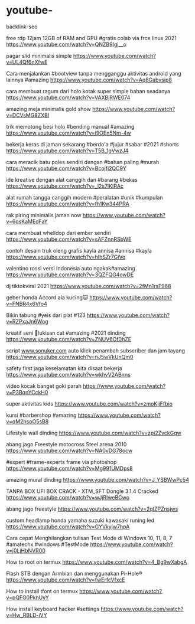 # youtube-
backlink-seo

free rdp 12jam 12GB of RAM and GPU #gratis colab via frce linux 2021
https://www.youtube.com/watch?v=QNZB9Igj__o

pagar slid minimalis simple
https://www.youtube.com/watch?v=UL4Qf6nXfwE

Cara menjalankan #bootview tanpa mengganggu aktivitas android yang lainnya #amazing
https://www.youtube.com/watch?v=Aq8Gabvsip8

cara membuat ragum dari holo kotak super simple bahan seadanya
https://www.youtube.com/watch?v=VAXBjRWE074

amazing meja minimalis gold show
https://www.youtube.com/watch?v=DCVsMG8ZXBI

trik memotong besi holo #bending manual #amazing
https://www.youtube.com/watch?v=l9OEn5Nm-4w

bekerja keras di jaman sekarang #berdo'a #jujur #sabar #2021 #shorts
https://www.youtube.com/watch?v=T5B_1gVwzJ4

cara meracik batu poles sendiri dengan #bahan paling #murah
https://www.youtube.com/watch?v=Bcojfj2QC9Y

ide kreative dengan alat canggih dan #barang #bekas
https://www.youtube.com/watch?v=_l2s7lKIRAc

alat rumah tangga canggih modern #peralatan #unik #kumpulan
https://www.youtube.com/watch?v=fh1Kw344PRA

rak piring minimalis jaman now
https://www.youtube.com/watch?v=6qsKaMEdFaY

cara membuat whelldop dari ember sendiri
https://www.youtube.com/watch?v=sAFZnnRSbWE

contoh desain truk oleng grafis kayla annisa #annisa #kayla
https://www.youtube.com/watch?v=hIhSZr7GiVo

valentino rossi versi Indonesia auto ngakak#amazing
https://www.youtube.com/watch?v=3QZFQG4owDE

dj tiktokviral 2021
https://www.youtube.com/watch?v=2fMn1rsF968

geber honda Accord ala kucing🐱
https://www.youtube.com/watch?v=FNBR4x6Vfo4

Bikin tabung #yeis dari plat #123
https://www.youtube.com/watch?v=RZPxaJn6Wog

kreatif seni 🎨lukisan cat #amazing #2021 dinding
https://www.youtube.com/watch?v=ZNUV6Of0hZE

script www.sonuker.com auto klick penambah subscriber dan jam tayang
https://www.youtube.com/watch?v=nJ5wVkUnQm0

safety first jaga keselamatan kita disaat bekerja
https://www.youtube.com/watch?v=wkhyV2ABnns

video kocak banget goki parah
https://www.youtube.com/watch?v=P3BqnYCckH0

super aktivitas kids
https://www.youtube.com/watch?v=zmoKijFfbio

kursi #barbershop #amazing
https://www.youtube.com/watch?v=qM2hsoO5sB8

Lifestyle wall dinding
https://www.youtube.com/watch?v=zpi2ZvckGqw

abang jago Freestyle motocross Steel arena 2010
https://www.youtube.com/watch?v=NA0vDG78ocw

#expert #frame-experts frame via photoshop
https://www.youtube.com/watch?v=Mg991UMDps8

amazing mural dinding
https://www.youtube.com/watch?v=J_YSBWwPc54

TANPA BOX UFI BOX CRACK - XTM_SFT Dongle 3.1.4 Cracked
https://www.youtube.com/watch?v=wJjRIweBCwo

abang jago freestyle
https://www.youtube.com/watch?v=2qIZPZnsjws

custom headlamp honda yamaha suzuki kawasaki runing led
https://www.youtube.com/watch?v=GYVkyjw7hpA

Cara cepat Menghilangkan tulisan Test Mode di Windows 10, 11, 8, 7 #amatechx #windows #TestMode
https://www.youtube.com/watch?v=j0LjHbNVR00

How to root on termux
https://www.youtube.com/watch?v=4_Bg9wXabgA

Flash STB dengan Armbian dan menggunakan Pi-Hole®
https://www.youtube.com/watch?v=fwErfcVfxcE

How to install tfont on termux
https://www.youtube.com/watch?v=pQFG0PknUyY

How install keyboard hacker #settings
https://www.youtube.com/watch?v=Hw_RBLD-iVY




























